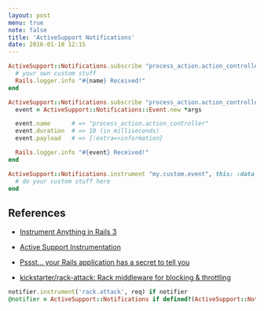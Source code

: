 ```yaml
---
layout: post
menu: true
note: false
title: 'ActiveSupport Notifications'
date: 2016-01-10 12:15
---
```


``` ruby
ActiveSupport::Notifications.subscribe "process_action.action_controller" do |name, started, finished, unique_id, data|
  # your own custom stuff
  Rails.logger.info "#{name} Received!"
end

ActiveSupport::Notifications.subscribe "process_action.action_controller" do |*args|
  event = ActiveSupport::Notifications::Event.new *args

  event.name      # => "process_action.action_controller"
  event.duration  # => 10 (in milliseconds)
  event.payload   # => {:extra=>information}

  Rails.logger.info "#{event} Received!"
end
```

``` ruby
ActiveSupport::Notifications.instrument "my.custom.event", this: :data do
  # do your custom stuff here
end
```

## References

- [Instrument Anything in Rails 3](https://gist.github.com/mnutt/566725)
- [Active Support Instrumentation](http://edgeguides.rubyonrails.org/active_support_instrumentation.html#subscribing-to-an-event)
- [Pssst... your Rails application has a secret to tell you](https://signalvnoise.com/posts/3091-pssst-your-rails-application-has-a-secret-to-tell-you)

- [kickstarter/rack-attack: Rack middleware for blocking & throttling](https://github.com/kickstarter/rack-attack)

``` ruby
notifier.instrument('rack.attack', req) if notifier
@notifier = ActiveSupport::Notifications if defined?(ActiveSupport::Notifications)
```
